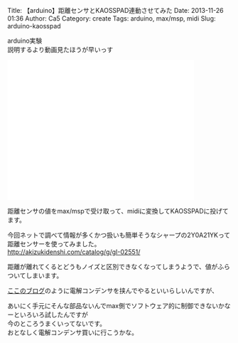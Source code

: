 Title: 【arduino】距離センサとKAOSSPAD連動させてみた 
Date: 2013-11-26 01:36
Author: Ca5
Category: create
Tags: arduino, max/msp, midi
Slug: arduino-kaosspad

arduino実験  
説明するより動画見たほうが早いっす  

<iframe width="420" height="315" src="//www.youtube.com/embed/p5obKtVHaRE" frameborder="0" allowfullscreen></iframe>

距離センサの値をmax/mspで受け取って、midiに変換してKAOSSPADに投げてます。

今回ネットで調べて情報が多くかつ扱いも簡単そうなシャープの2Y0A21YKって距離センサーを使ってみました。  
<http://akizukidenshi.com/catalog/g/gI-02551/>

距離が離れてくるとどうもノイズと区別できなくなってしまうようで、値がふらついてしまいます。  

[ここのブログ](http://blog.pineapple.cc/post/50115809244/gp2y0a21yk-100uf)のように電解コンデンサを挟んでやるといいらしいんですが、  

あいにく手元にそんな部品ないんでmax側でソフトウェア的に制御できないかなーといろいろ試したんですが  
今のところうまくいってないです。  
おとなしく電解コンデンサ買いに行こうかな。
